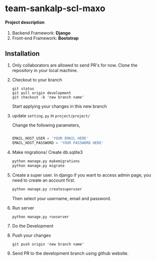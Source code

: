# team-sankalp-scl-maxo

#### Project description

1. Backend Framework: **Django**
2. Front-end Framework: **Bootstrap**

## Installation 

1. 
    Only collaborators are allowed to send PR's for now. 
    Clone the repository in your local machine.
2. Checkout to your branch
     ```git
    git status
    git pull origin development
    git checkout -b 'new branch name'
    ```
   Start applying your changes in this new  branch
3. update `setting.py` in `project/project/`
   
    Change the following parameters,
    ```python
    
   EMAIL_HOST_USER = 'YOUR EMAIL HERE'  
	EMAIL_HOST_PASSWORD = 'YOUR PASSWORD HERE'

4. Make migrations/ Create db.sqlite3

    ```bash
    python manage.py makemigrations
    python manage.py migrate
    ```
5. Create a super user.
    In django if you want to access admin page, you need to create an account first.
    ```djangotemplate
    python manage.py createsuperuser
    ```
   Then select your username, email and password.
   
6. Run server
    ```bash
    python manage.py runserver
    ```
7. Do the Development
8. Push your changes
     ```git
    git push origin 'new branch name'
    ```
10. Send PR to the development branch using github website.
